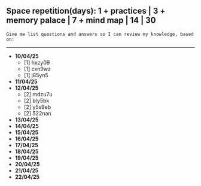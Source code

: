 ## Space repetition(days): 1 + practices | 3 + memory palace | 7 + mind map | 14 | 30

```text
Give me list questions and answers so I can review my knowledge, based on:

```

---

- **10/04/25**
    - [1] hxzy09
    - [1] cxn9wz
    - [1] j85yn5
- **11/04/25**
- **12/04/25**
    - [2] mdzu7u
    - [2] bly5bk
    - [2] y5s9eb
    - [2] 522nan
- **13/04/25**
- **14/04/25**
- **15/04/25**
- **16/04/25**
- **17/04/25**
- **18/04/25**
- **19/04/25**
- **20/04/25**
- **21/04/25**
- **22/04/25**
